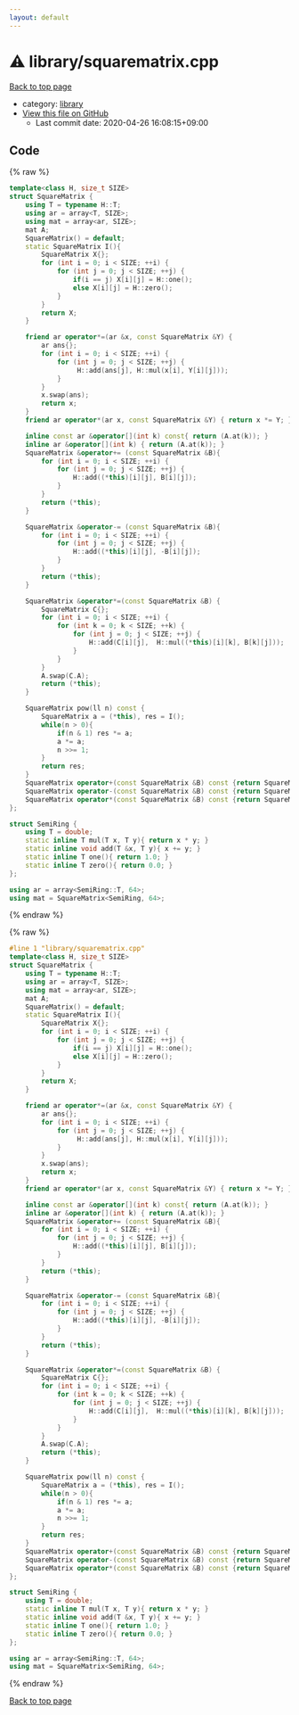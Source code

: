 ```yaml
---
layout: default
---
```


<!-- mathjax config similar to math.stackexchange -->
<script type="text/javascript" async
  src="https://cdnjs.cloudflare.com/ajax/libs/mathjax/2.7.5/MathJax.js?config=TeX-MML-AM_CHTML">
</script>
<script type="text/x-mathjax-config">
  MathJax.Hub.Config({
    TeX: { equationNumbers: { autoNumber: "AMS" }},
    tex2jax: {
      inlineMath: [ ['$','$'] ],
      processEscapes: true
    },
    "HTML-CSS": { matchFontHeight: false },
    displayAlign: "left",
    displayIndent: "2em"
  });
</script>

<script type="text/javascript" src="https://cdnjs.cloudflare.com/ajax/libs/jquery/3.4.1/jquery.min.js"></script>
<script src="https://cdn.jsdelivr.net/npm/jquery-balloon-js@1.1.2/jquery.balloon.min.js" integrity="sha256-ZEYs9VrgAeNuPvs15E39OsyOJaIkXEEt10fzxJ20+2I=" crossorigin="anonymous"></script>
<script type="text/javascript" src="../../assets/js/copy-button.js"></script>
<link rel="stylesheet" href="../../assets/css/copy-button.css" />


# :warning: library/squarematrix.cpp

<a href="../../index.html">Back to top page</a>

* category: <a href="../../index.html#d521f765a49c72507257a2620612ee96">library</a>
* <a href="{{ site.github.repository_url }}/blob/master/library/squarematrix.cpp">View this file on GitHub</a>
    - Last commit date: 2020-04-26 16:08:15+09:00




## Code

<a id="unbundled"></a>
{% raw %}
```cpp
template<class H, size_t SIZE>
struct SquareMatrix {
    using T = typename H::T;
    using ar = array<T, SIZE>;
    using mat = array<ar, SIZE>;
    mat A;
    SquareMatrix() = default;
    static SquareMatrix I(){
        SquareMatrix X{};
        for (int i = 0; i < SIZE; ++i) {
            for (int j = 0; j < SIZE; ++j) {
                if(i == j) X[i][j] = H::one();
                else X[i][j] = H::zero();
            }
        }
        return X;
    }

    friend ar operator*=(ar &x, const SquareMatrix &Y) {
        ar ans{};
        for (int i = 0; i < SIZE; ++i) {
            for (int j = 0; j < SIZE; ++j) {
                 H::add(ans[j], H::mul(x[i], Y[i][j]));
            }
        }
        x.swap(ans);
        return x;
    }
    friend ar operator*(ar x, const SquareMatrix &Y) { return x *= Y; }

    inline const ar &operator[](int k) const{ return (A.at(k)); }
    inline ar &operator[](int k) { return (A.at(k)); }
    SquareMatrix &operator+= (const SquareMatrix &B){
        for (int i = 0; i < SIZE; ++i) {
            for (int j = 0; j < SIZE; ++j) {
                H::add((*this)[i][j], B[i][j]);
            }
        }
        return (*this);
    }

    SquareMatrix &operator-= (const SquareMatrix &B){
        for (int i = 0; i < SIZE; ++i) {
            for (int j = 0; j < SIZE; ++j) {
                H::add((*this)[i][j], -B[i][j]);
            }
        }
        return (*this);
    }

    SquareMatrix &operator*=(const SquareMatrix &B) {
        SquareMatrix C{};
        for (int i = 0; i < SIZE; ++i) {
            for (int k = 0; k < SIZE; ++k) {
                for (int j = 0; j < SIZE; ++j) {
                    H::add(C[i][j],  H::mul((*this)[i][k], B[k][j]));
                }
            }
        }
        A.swap(C.A);
        return (*this);
    }

    SquareMatrix pow(ll n) const {
        SquareMatrix a = (*this), res = I();
        while(n > 0){
            if(n & 1) res *= a;
            a *= a;
            n >>= 1;
        }
        return res;
    }
    SquareMatrix operator+(const SquareMatrix &B) const {return SquareMatrix(*this) += B;}
    SquareMatrix operator-(const SquareMatrix &B) const {return SquareMatrix(*this) -= B;}
    SquareMatrix operator*(const SquareMatrix &B) const {return SquareMatrix(*this) *= B;}
};

struct SemiRing {
    using T = double;
    static inline T mul(T x, T y){ return x * y; }
    static inline void add(T &x, T y){ x += y; }
    static inline T one(){ return 1.0; }
    static inline T zero(){ return 0.0; }
};

using ar = array<SemiRing::T, 64>;
using mat = SquareMatrix<SemiRing, 64>;

```
{% endraw %}

<a id="bundled"></a>
{% raw %}
```cpp
#line 1 "library/squarematrix.cpp"
template<class H, size_t SIZE>
struct SquareMatrix {
    using T = typename H::T;
    using ar = array<T, SIZE>;
    using mat = array<ar, SIZE>;
    mat A;
    SquareMatrix() = default;
    static SquareMatrix I(){
        SquareMatrix X{};
        for (int i = 0; i < SIZE; ++i) {
            for (int j = 0; j < SIZE; ++j) {
                if(i == j) X[i][j] = H::one();
                else X[i][j] = H::zero();
            }
        }
        return X;
    }

    friend ar operator*=(ar &x, const SquareMatrix &Y) {
        ar ans{};
        for (int i = 0; i < SIZE; ++i) {
            for (int j = 0; j < SIZE; ++j) {
                 H::add(ans[j], H::mul(x[i], Y[i][j]));
            }
        }
        x.swap(ans);
        return x;
    }
    friend ar operator*(ar x, const SquareMatrix &Y) { return x *= Y; }

    inline const ar &operator[](int k) const{ return (A.at(k)); }
    inline ar &operator[](int k) { return (A.at(k)); }
    SquareMatrix &operator+= (const SquareMatrix &B){
        for (int i = 0; i < SIZE; ++i) {
            for (int j = 0; j < SIZE; ++j) {
                H::add((*this)[i][j], B[i][j]);
            }
        }
        return (*this);
    }

    SquareMatrix &operator-= (const SquareMatrix &B){
        for (int i = 0; i < SIZE; ++i) {
            for (int j = 0; j < SIZE; ++j) {
                H::add((*this)[i][j], -B[i][j]);
            }
        }
        return (*this);
    }

    SquareMatrix &operator*=(const SquareMatrix &B) {
        SquareMatrix C{};
        for (int i = 0; i < SIZE; ++i) {
            for (int k = 0; k < SIZE; ++k) {
                for (int j = 0; j < SIZE; ++j) {
                    H::add(C[i][j],  H::mul((*this)[i][k], B[k][j]));
                }
            }
        }
        A.swap(C.A);
        return (*this);
    }

    SquareMatrix pow(ll n) const {
        SquareMatrix a = (*this), res = I();
        while(n > 0){
            if(n & 1) res *= a;
            a *= a;
            n >>= 1;
        }
        return res;
    }
    SquareMatrix operator+(const SquareMatrix &B) const {return SquareMatrix(*this) += B;}
    SquareMatrix operator-(const SquareMatrix &B) const {return SquareMatrix(*this) -= B;}
    SquareMatrix operator*(const SquareMatrix &B) const {return SquareMatrix(*this) *= B;}
};

struct SemiRing {
    using T = double;
    static inline T mul(T x, T y){ return x * y; }
    static inline void add(T &x, T y){ x += y; }
    static inline T one(){ return 1.0; }
    static inline T zero(){ return 0.0; }
};

using ar = array<SemiRing::T, 64>;
using mat = SquareMatrix<SemiRing, 64>;

```
{% endraw %}

<a href="../../index.html">Back to top page</a>

